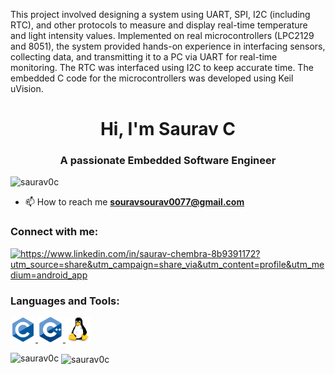 This project involved designing a system using UART, SPI, I2C (including RTC), and other protocols to measure and display real-time temperature and light intensity values. Implemented on real microcontrollers (LPC2129 and 8051), the system provided hands-on experience in interfacing sensors, collecting data, and transmitting it to a PC via UART for real-time monitoring. The RTC was interfaced using I2C to keep accurate time. The embedded C code for the microcontrollers was developed using Keil uVision.
<h1 align="center">Hi, I'm Saurav C</h1>
<h3 align="center">A passionate Embedded Software Engineer</h3>

<p align="left"> <img src="https://komarev.com/ghpvc/?username=saurav0c&label=Profile%20views&color=0e75b6&style=flat" alt="saurav0c" /> </p>

- 📫 How to reach me **souravsourav0077@gmail.com**

<h3 align="left">Connect with me:</h3>
<p align="left">
<a href="https://linkedin.com/in/https://www.linkedin.com/in/saurav-chembra-8b9391172?utm_source=share&utm_campaign=share_via&utm_content=profile&utm_medium=android_app" target="blank"><img align="center" src="https://raw.githubusercontent.com/rahuldkjain/github-profile-readme-generator/master/src/images/icons/Social/linked-in-alt.svg" alt="https://www.linkedin.com/in/saurav-chembra-8b9391172?utm_source=share&utm_campaign=share_via&utm_content=profile&utm_medium=android_app" height="30" width="40" /></a>
</p>

<h3 align="left">Languages and Tools:</h3>
<p align="left"> <a href="https://www.cprogramming.com/" target="_blank" rel="noreferrer"> <img src="https://raw.githubusercontent.com/devicons/devicon/master/icons/c/c-original.svg" alt="c" width="40" height="40"/> </a> <a href="https://www.w3schools.com/cpp/" target="_blank" rel="noreferrer"> <img src="https://raw.githubusercontent.com/devicons/devicon/master/icons/cplusplus/cplusplus-original.svg" alt="cplusplus" width="40" height="40"/> </a> <a href="https://www.linux.org/" target="_blank" rel="noreferrer"> <img src="https://raw.githubusercontent.com/devicons/devicon/master/icons/linux/linux-original.svg" alt="linux" width="40" height="40"/> </a> </p>

<p><img align="left" src="https://github-readme-stats.vercel.app/api/top-langs?username=saurav0c&show_icons=true&locale=en&layout=compact" alt="saurav0c" /></p>

<p>&nbsp;<img align="center" src="https://github-readme-stats.vercel.app/api?username=saurav0c&show_icons=true&locale=en" alt="saurav0c" /></p>

